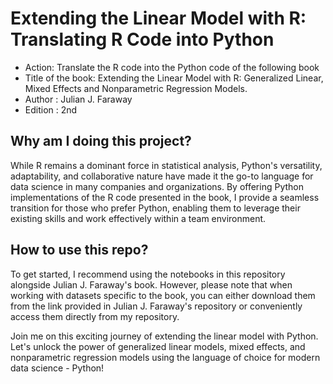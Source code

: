 # Extending the Linear Model with R: Translating R Code into Python
<ul> 
<li> Action: Translate the R code into the Python code of the following book</li>
<li> Title of the book: Extending the Linear Model with R: Generalized Linear, Mixed Effects and Nonparametric Regression Models.</li>
<li> Author : Julian J. Faraway </li>
<li> Edition : 2nd </li>
</ul>

## Why am I doing this project?
While R remains a dominant force in statistical analysis, Python's versatility, adaptability, and collaborative nature have made it the go-to language for data science in many companies and organizations. By offering Python implementations of the R code presented in the book, I provide a seamless transition for those who prefer Python, enabling them to leverage their existing skills and work effectively within a team environment.

## How to use this repo?
To get started, I recommend using the notebooks in this repository alongside Julian J. Faraway's book. However, please note that when working with datasets specific to the book, you can either download them from the link provided in Julian J. Faraway's repository or conveniently access them directly from my repository.

Join me on this exciting journey of extending the linear model with Python. Let's unlock the power of generalized linear models, mixed effects, and nonparametric regression models using the language of choice for modern data science - Python!
